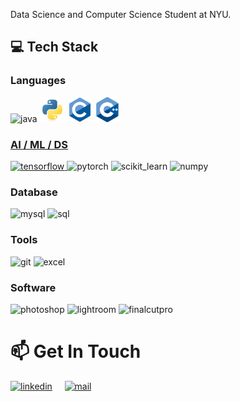 <link rel="stylesheet" href="https://cdn.jsdelivr.net/gh/devicons/devicon@v2.11.0/devicon.min.css">


Data Science and Computer Science Student at NYU.

## 💻 Tech Stack
### Languages

<p align="left"> 
  
<img src="https://cdn.iconscout.com/icon/free/png-256/free-java-logo-icon-download-in-svg-png-gif-file-formats--programming-language-coding-logos-icons-1720088.png?f=webp" alt="java" width="50" height="50" /> 
</a> 
<img src="https://raw.githubusercontent.com/devicons/devicon/master/icons/python/python-original.svg" alt="python" width="40" height="40"/> </a> 
<img src="https://raw.githubusercontent.com/devicons/devicon/master/icons/c/c-original.svg" alt="C programming langage" width="40" height="40"/> 
</a> 
<img src="https://raw.githubusercontent.com/devicons/devicon/master/icons/cplusplus/cplusplus-original.svg" alt="c plus plus" width="40" height="40"/> 
</a> 

 <a href="#" target="_blank"> 



### AI / ML / DS

<p align="left">
 <img src="https://www.vectorlogo.zone/logos/tensorflow/tensorflow-icon.svg" alt="tensorflow" width="40" height="40"/> </a> 
 <img src="https://www.vectorlogo.zone/logos/pytorch/pytorch-icon.svg" alt="pytorch" width="40" height="40"/> </a> 
 <img src="https://upload.wikimedia.org/wikipedia/commons/0/05/Scikit_learn_logo_small.svg" alt="scikit_learn" width="40" height="40"/> </a> 
 <img src="https://user-images.githubusercontent.com/50221806/86498201-a8bd8680-bd39-11ea-9d08-66b610a8dc01.png" alt="numpy" width="40" height="40"/> </a> 
</p>


### Database
<p align="left"> 
 <img src="https://pngimg.com/uploads/mysql/mysql_PNG23.png" alt="mysql" width="40" height="40"/> </a> 
 <img src="https://upload.wikimedia.org/wikipedia/commons/thumb/d/d7/Sql_data_base_with_logo.svg/2560px-Sql_data_base_with_logo.svg.png" alt="sql" width="75" height="40"/> </a> 
</p>

### Tools
<p align="left"> 
 <img src="https://git-scm.com/images/logos/downloads/Git-Icon-1788C.png" alt="git" width="40" height="40"/> </a> 
 <img src="https://cdn.pixabay.com/photo/2021/01/30/12/15/excel-5963669_1280.png" alt="excel" width="40" height="40"/> </a> 
</p>

### Software
<p align="left"> 
 <img src="https://upload.wikimedia.org/wikipedia/commons/thumb/a/af/Adobe_Photoshop_CC_icon.svg/512px-Adobe_Photoshop_CC_icon.svg.png" alt="photoshop" width="40" height="40"/> </a> 
 <img src="https://upload.wikimedia.org/wikipedia/commons/thumb/b/b6/Adobe_Photoshop_Lightroom_CC_logo.svg/640px-Adobe_Photoshop_Lightroom_CC_logo.svg.png" alt="lightroom" width="40" height="40"/> </a> 
 <img src="https://upload.wikimedia.org/wikipedia/en/9/9f/2015_Final_Cut_Pro_Logo.png" alt="finalcutpro" width="40" height="40"/> </a> 
</p>

# 📫 Get In Touch
<a href="https://www.linkedin.com/in/aaronmunford/" target="_blank"><img src="https://www.vectorlogo.zone/logos/linkedin/linkedin-icon.svg" width="30px" alt="linkedin"></a>
&nbsp; &nbsp;
<a href="mailto:am12186@nyu.edu" target="_blank"><img src="https://www.vectorlogo.zone/logos/gmail/gmail-icon.svg" width="30px" alt="mail"></a> 
&nbsp; &nbsp;
